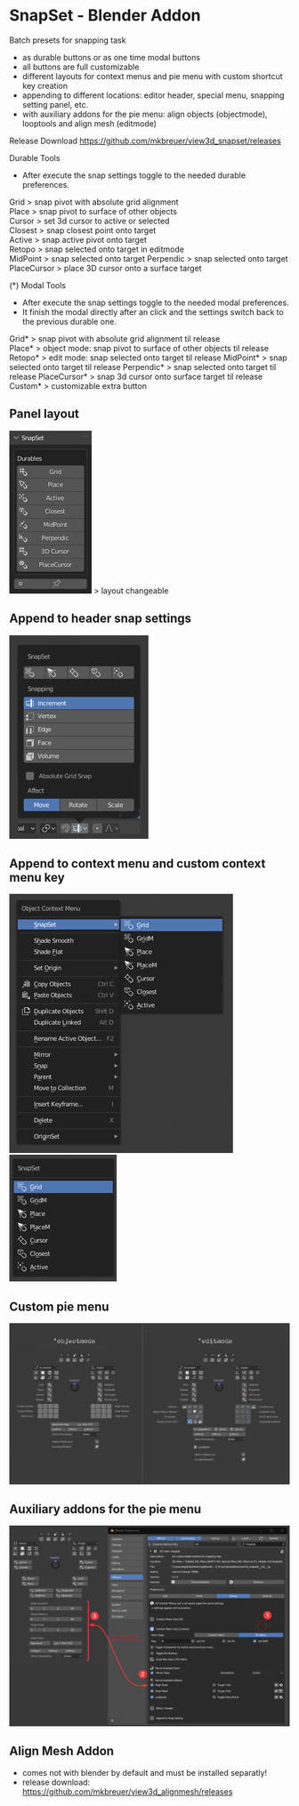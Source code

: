 # SnapSet - Blender Addon

Batch presets for snapping task
- as durable buttons or as one time modal buttons 
- all buttons are full customizable
- different layouts for context menus and pie menu with custom shortcut key creation
- appending to different locations: editor header, special menu, snapping setting panel, etc.
- with auxiliary addons for the pie menu: align objects (objectmode), looptools and align mesh (editmode)

Release Download https://github.com/mkbreuer/view3d_snapset/releases
                               
Durable Tools 
- After execute the snap settings toggle to the needed durable preferences.                       
                      
Grid        > snap pivot with absolute grid alignment               
Place       > snap pivot to surface of other objects  
Cursor      > set 3d cursor to active or selected  
Closest     > snap closest point onto target  
Active      > snap active pivot onto target  
Retopo      > snap selected onto target in editmode  
MidPoint    > snap selected onto target 
Perpendic   > snap selected onto target 
PlaceCursor > place 3D cursor onto a surface target  

 (*) Modal Tools  
- After execute the snap settings toggle to the needed modal preferences.  
- It finish the modal directly after an click and the settings switch back to the previous durable one.                          

Grid*           > snap pivot with absolute grid alignment til release             
Place*          > object mode: snap pivot to surface of other objects til release  
Retopo*         > edit mode: snap selected onto target til release 
MidPoint*       > snap selected onto target til release 
Perpendic*      > snap selected onto target til release 
PlaceCursor*    > snap 3d cursor onto surface target til release 
Custom*         > customizable extra button


## Panel layout
![panel layout: ](./images/panel_layout.png) > layout changeable

## Append to header snap settings
![header settings layout: ](./images/append_functions_to_snap_settings.png)
                                       
## Append to context menu and custom context menu key 
![special context menu layout: ](./images/menu_context_special.png)  ![custom context menu layout: ](./images/menu_context.png)  

## Custom pie menu
![custom pie menu layout: ](./images/pie_menu_layouts.png) 

## Auxiliary addons for the pie menu
![addons for pie menu: ](./images/pie_menu_auxiliary_addons.png)  

## Align Mesh Addon
- comes not with blender by default and must be installed separatly!
- release download: https://github.com/mkbreuer/view3d_alignmesh/releases